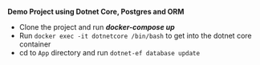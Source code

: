 **Demo Project using Dotnet Core, Postgres and ORM**

- Clone the project and run ***docker-compose up***
- Run `docker exec -it dotnetcore /bin/bash` to get into the dotnet core container
- cd to `App` directory and run `dotnet-ef database update`

